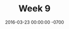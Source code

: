 ---
title: "Week 9"
layout: week
date: 2016-03-23 00:00:00 -0700
goals:
  - 
  - 
nextclass: "Open share / problem solving"
todo:
  - "(03/29) Prepare for Maaike's Office Hours"
done:
schedule:
  - "(03/29) 3:30-4pm Maaike's Office Hours"
---